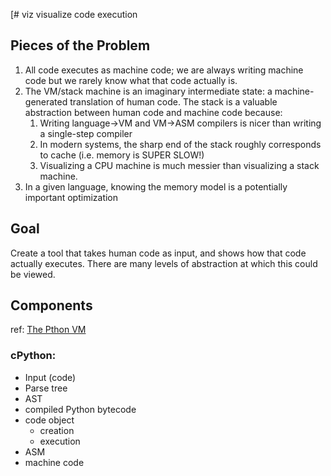 [# viz
visualize code execution


## Pieces of the Problem
1. All code executes as machine code; we are always writing machine code but we rarely know what that code actually is.
1. The VM/stack machine is an imaginary intermediate state: a machine-generated translation of human code. The stack is a valuable abstraction between human code and machine code because:
    1. Writing language->VM and VM->ASM compilers is nicer than writing a single-step compiler
    1. In modern systems, the sharp end of the stack roughly corresponds to cache (i.e. memory is SUPER SLOW!)
    1. Visualizing a CPU machine is much messier than visualizing a stack machine.
1. In a given language, knowing the memory model is a potentially important optimization


## Goal
Create a tool that takes human code as input, and shows how that code actually executes. There are many levels of abstraction at which this could be viewed.

## Components
ref: [The Pthon VM](https://leanpub.com/insidethepythonvirtualmachine/read#:~:text=The%20Python%20virtual%20machine%20is,back%20on%20the%20value%20stack.)

### cPython:
* Input (code)
* Parse tree
* AST
* compiled Python bytecode
* code object
  * creation
  * execution
* ASM
* machine code
